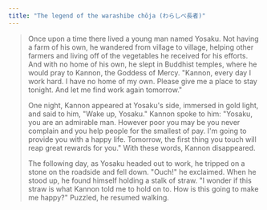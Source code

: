 ```yaml
---
title: "The legend of the warashibe chōja (わらしべ長者)"
---
```


> Once upon a time there lived a young man named Yosaku. Not having a farm of his own, he wandered from village to village, helping other farmers and living off of the vegetables he received for his efforts. And with no home of his own, he slept in Buddhist temples, where he would pray to Kannon, the Goddess of Mercy. "Kannon, every day I work hard. I have no home of my own. Please give me a place to stay tonight. And let me find work again tomorrow."
> 
> One night, Kannon appeared at Yosaku's side, immersed in gold light, and said to him, "Wake up, Yosaku." Kannon spoke to him: "Yosaku, you are an admirable man. However poor you may be you never complain and you help people for the smallest of pay. I'm going to provide you with a happy life. Tomorrow, the first thing you touch will reap great rewards for you." With these words, Kannon disappeared.
> 
> The following day, as Yosaku headed out to work, he tripped on a stone on the roadside and fell down. "Ouch!" he exclaimed. When he stood up, he found himself holding a stalk of straw. "I wonder if this straw is what Kannon told me to hold on to. How is this going to make me happy?" Puzzled, he resumed walking.

